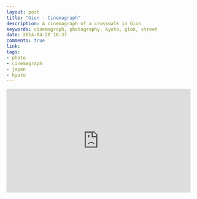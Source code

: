 ```yaml
---
layout: post
title: "Gion - Cinemagraph"
description: A cinemagraph of a crosswalk in Gion
keywords: cinemagraph, photography, kyoto, gion, street
date: 2014-04-20 18:37
comments: true
link: 
tags: 
- photo
- cinemagraph
- japan
- kyoto
---
```


<iframe src="https://gfycat.com/iframe/NiceBoilingAfricanpiedkingfisher" frameborder="0" scrolling="no" width="480" height="270" ></iframe>